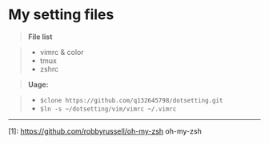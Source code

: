# **My setting files**

> **File list**

> - vimrc & color
> - tmux
> - zshrc


> **Uage:**

> - ```$clone https://github.com/q132645798/dotsetting.git```
> - ```$ln -s ~/dotsetting/vim/vimrc ~/.vimrc```


------

 [1]: https://github.com/robbyrussell/oh-my-zsh oh-my-zsh
